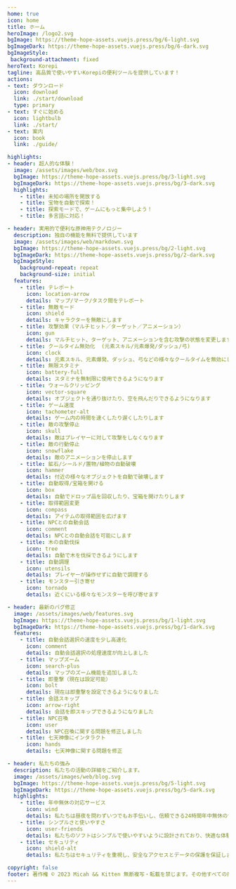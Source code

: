 ```yaml
---
home: true
icon: home
title: ホーム
heroImage: /logo2.svg
bgImage: https://theme-hope-assets.vuejs.press/bg/6-light.svg
bgImageDark: https://theme-hope-assets.vuejs.press/bg/6-dark.svg
bgImageStyle:
 background-attachment: fixed
heroText: Korepi
tagline: 高品質で使いやすいKorepiの便利ツールを提供しています！
actions:
- text: ダウンロード
  icon: download
  link: ./start/download
  type: primary
- text: すぐに始める
  icon: lightbulb
  link: ./start/
- text: 案内
  icon: book
  link: ./guide/

highlights:
- header: 超人的な体験！
  image: /assets/images/web/box.svg
  bgImage: https://theme-hope-assets.vuejs.press/bg/3-light.svg
  bgImageDark: https://theme-hope-assets.vuejs.press/bg/3-dark.svg
  highlights:
    - title: 未知の場所を開放する
    - title: 宝物を自動で探索！
    - title: 探索モードで、ゲームにもっと集中しよう！
    - title: 多言語に対応！

- header: 実用的で便利な原神用テクノロジー
  description: 独自の機能を無料で提供しています
  image: /assets/images/web/markdown.svg
  bgImage: https://theme-hope-assets.vuejs.press/bg/2-light.svg
  bgImageDark: https://theme-hope-assets.vuejs.press/bg/2-dark.svg
  bgImageStyle:
    background-repeat: repeat
    background-size: initial
  features:
    - title: テレポート
      icon: location-arrow
      details: マップ/マーク/タスク間をテレポート
    - title: 無敵モード
      icon: shield
      details: キャラクターを無敵にします
    - title: 攻撃効果（マルチヒット／ターゲット／アニメーション）
      icon: gun
      details: マルチヒット、ターゲット、アニメーションを含む攻撃の状態を変更します
    - title: クールタイム無効化  (元素スキル/元素爆発/ダッシュ/弓)
      icon: clock
      details: 元素スキル、元素爆発、ダッシュ、弓などの様々なクールタイムを無効にします
    - title: 無限スタミナ
      icon: battery-full
      details: スタミナを無制限に使用できるようになります
    - title: ウォールクリッピング
      icon: vector-square
      details: オブジェクトを通り抜けたり、空を飛んだりできるようになります
    - title: ゲーム速度
      icon: tachometer-alt
      details: ゲーム内の時間を速くしたり遅くしたりします
    - title: 敵の攻撃停止
      icon: skull
      details: 敵はプレイヤーに対して攻撃をしなくなります
    - title: 敵の行動停止
      icon: snowflake
      details: 敵のアニメーションを停止します
    - title: 鉱石/シールド/置物/植物の自動破壊
      icon: hammer
      details: 付近の様々なオブジェクトを自動で破壊します
    - title: 自動取得/宝箱を開ける
      icon: box
      details: 自動でドロップ品を回収したり、宝箱を開けたりします
    - title: 取得範囲変更
      icon: compass
      details: アイテムの取得範囲を広げます
    - title: NPCとの自動会話
      icon: comment
      details: NPCとの自動会話を可能にします
    - title: 木の自動伐採
      icon: tree
      details: 自動で木を伐採できるようにします
    - title: 自動調理
      icon: utensils
      details: プレイヤーが操作せずに自動で調理する
    - title: モンスター引き寄せ
      icon: tornado
      details: 近くにいる様々なモンスターを呼び寄せます

- header: 最新のバグ修正
  image: /assets/images/web/features.svg
  bgImage: https://theme-hope-assets.vuejs.press/bg/1-light.svg
  bgImageDark: https://theme-hope-assets.vuejs.press/bg/1-dark.svg
  features:
    - title: 自動会話選択の速度を少し高速化
      icon: comment
      details: 自動会話選択の処理速度が向上しました
    - title: マップズーム
      icon: search-plus
      details: マップのズーム機能を追加しました
    - title: 即重撃（現在は設定可能）
      icon: bolt
      details: 現在は即重撃を設定できるようになりました
    - title: 会話スキップ
      icon: arrow-right
      details: 会話を即スキップできるようになりました
    - title: NPC召喚
      icon: user
      details: NPC召喚に関する問題を修正しました
    - title: 七天神像にインタラクト
      icon: hands
      details: 七天神像に関する問題を修正

- header: 私たちの強み
  description: 私たちの活動の詳細をご紹介します。
  image: /assets/images/web/blog.svg
  bgImage: https://theme-hope-assets.vuejs.press/bg/5-light.svg
  bgImageDark: https://theme-hope-assets.vuejs.press/bg/5-dark.svg
  highlights:
    - title: 年中無休の対応サービス
      icon: wind
      details: 私たちは昼夜を問わずいつでもお手伝いし、信頼できる24時間年中無休のサービスを提供します。
    - title: シンプルさと使いやすさ
      icon: user-friends
      details: 私たちのソフトはシンプルで使いやすいように設計されており、快適な体験をお約束します。
    - title: セキュリティ
      icon: shield-alt
      details: 私たちはセキュリティを重視し、安全なアクセスとデータの保護を保証します。

copyright: false
footer: 著作権 © 2023 Micah && Kitten 無断複写・転載を禁じます。その他すべての商標、スクリーンショット、ロゴ、著作権はそれぞれの所有者に帰属します。
---
```

